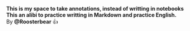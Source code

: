 __This is my space to take annotations, instead of writting in notebooks__<br/>
__This an alibi to practice writting in Markdown and practice English.__<br/>
By __@Roosterbear__ 👍

